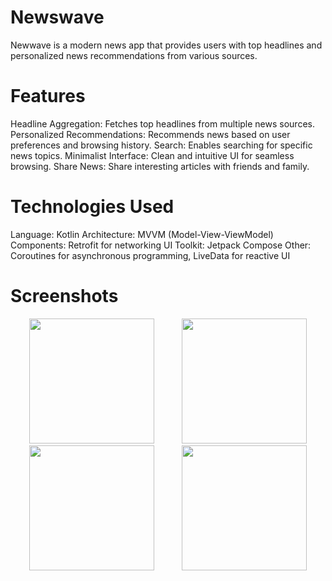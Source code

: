 # Newswave

Newwave is a modern news app that provides users with top headlines and personalized news recommendations from various sources.

# Features

Headline Aggregation: Fetches top headlines from multiple news sources.
Personalized Recommendations: Recommends news based on user preferences and browsing history.
Search: Enables searching for specific news topics.
Minimalist Interface: Clean and intuitive UI for seamless browsing.
Share News: Share interesting articles with friends and family.

# Technologies Used

Language: Kotlin
Architecture: MVVM (Model-View-ViewModel)
Components: Retrofit for networking
UI Toolkit: Jetpack Compose
Other: Coroutines for asynchronous programming, LiveData for reactive UI

# Screenshots

<p align="center">      
    <img src="https://github.com/user-attachments/assets/5a3df173-cc78-4a39-b1c5-5eb80d8df8ba" width="200" style="margin: 0 20px;">    
    <img src="https://github.com/user-attachments/assets/87112eaa-6ecc-4076-b0d8-f821debda218" width="200" style="margin: 0 20px;">
    <img src="https://github.com/user-attachments/assets/bf3d706b-8ee6-438e-8dbb-4acbb2d4d784" width="200" style="margin: 0 20px;">
    <img src="https://github.com/user-attachments/assets/dfa472c1-06f0-47f5-824f-97957d914659" width="200" style="margin: 0 20px;">

</p>

